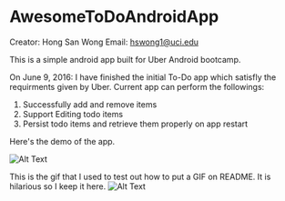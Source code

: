 # AwesomeToDoAndroidApp

Creator: Hong San Wong
Email: hswong1@uci.edu

This is a simple android app built for Uber Android bootcamp.

On June 9, 2016:
I have finished the initial To-Do app which satisfly the requirments given by Uber.
Current app can perform the followings:
1. Successfully add and remove items
2. Support Editing todo items
3. Persist todo items and retrieve them properly on app restart

Here's the demo of the app.


![Alt Text](http://sanwong.weebly.com/uploads/1/3/0/1/13014781/6466062_orig.gif)

This is the gif that I used to test out how to put a GIF on README. It is hilarious so I keep it here.
![Alt Text](http://www.sheawong.com/wp-content/uploads/2013/08/keephatin.gif)

